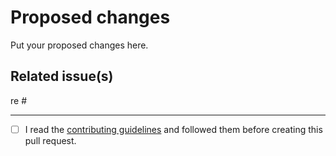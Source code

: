 # Proposed changes

Put your proposed changes here.

## Related issue(s)

re #

---

- [ ] I read the [contributing guidelines](https://github.com/TheEdoRan/next-safe-action/blob/next/CONTRIBUTING.md) and followed them before creating this pull request.
